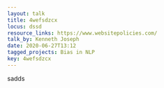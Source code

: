```yaml
---
layout: talk
title: 4wefsdzcx
locus: dssd
resource_links: https://www.websitepolicies.com/
talk_by: Kenneth Joseph
date: 2020-06-27T13:12
tagged_projects: Bias in NLP
key: 4wefsdzcx
---
```


<p>sadds</p>
